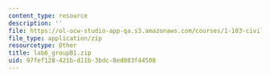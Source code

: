 ```yaml
---
content_type: resource
description: ''
file: https://ol-ocw-studio-app-qa.s3.amazonaws.com/courses/1-103-civil-engineering-materials-laboratory-spring-2004/97fef128421bd11b3bdc8ed083f44508_lab6_groupB1.zip
file_type: application/zip
resourcetype: Other
title: lab6_groupB1.zip
uid: 97fef128-421b-d11b-3bdc-8ed083f44508
---
```


